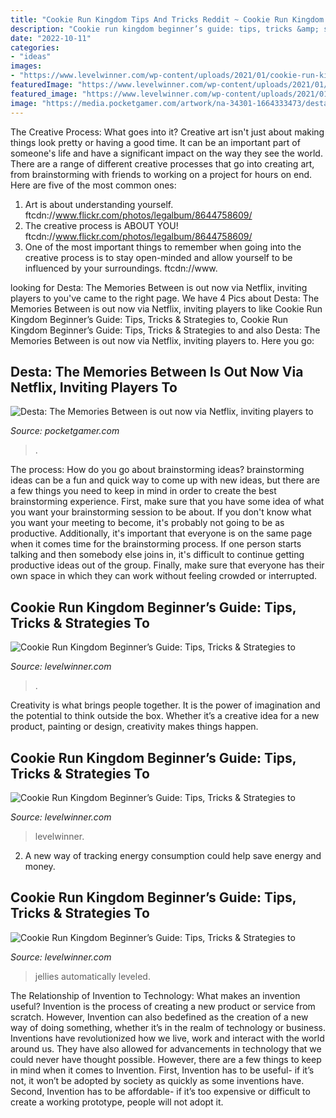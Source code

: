 ```yaml
---
title: "Cookie Run Kingdom Tips And Tricks Reddit ~ Cookie Run Kingdom Beginner’s Guide: Tips, Tricks &amp; Strategies To"
description: "Cookie run kingdom beginner’s guide: tips, tricks &amp; strategies to"
date: "2022-10-11"
categories:
- "ideas"
images:
- "https://www.levelwinner.com/wp-content/uploads/2021/01/cookie-run-kingdom-castle-800x450-1.jpg"
featuredImage: "https://www.levelwinner.com/wp-content/uploads/2021/01/cookie-run-kingdom-residential-zone-800x450-1.jpg"
featured_image: "https://www.levelwinner.com/wp-content/uploads/2021/01/cookie-run-kingdom-landmark-800x450-1.jpg"
image: "https://media.pocketgamer.com/artwork/na-34301-1664333473/desta-the-memories-between-ios-android-launch-cover.jpg"
---
```



The Creative Process: What goes into it?
Creative art isn't just about making things look pretty or having a good time. It can be an important part of someone's life and have a significant impact on the way they see the world. There are a range of different creative processes that go into creating art, from brainstorming with friends to working on a project for hours on end. Here are five of the most common ones: 
1) Art is about understanding yourself. ftcdn://www.flickr.com/photos/legalbum/8644758609/
2) The creative process is ABOUT YOU! ftcdn://www.flickr.com/photos/legalbum/8644758609/
3) One of the most important things to remember when going into the creative process is to stay open-minded and allow yourself to be influenced by your surroundings. ftcdn://www.

	

		
looking for Desta: The Memories Between is out now via Netflix, inviting players to you've came to the right page. We have 4 Pics about Desta: The Memories Between is out now via Netflix, inviting players to like Cookie Run Kingdom Beginner’s Guide: Tips, Tricks &amp; Strategies to, Cookie Run Kingdom Beginner’s Guide: Tips, Tricks &amp; Strategies to and also Desta: The Memories Between is out now via Netflix, inviting players to. Here you go:
		
    
## Desta: The Memories Between Is Out Now Via Netflix, Inviting Players To

<img loading=lazy src="https://media.pocketgamer.com/artwork/na-34301-1664333473/desta-the-memories-between-ios-android-launch-cover.jpg" onerror="this.onerror=null;this.src='https://tse2.mm.bing.net/th?id=OIP.SmcAmc07nhUyVrtX_qNr4AHaDt&amp;pid=15.1';" alt="Desta: The Memories Between is out now via Netflix, inviting players to">

_Source: pocketgamer.com_

>. 

	

The process: How do you go about brainstorming ideas?
brainstorming ideas can be a fun and quick way to come up with new ideas, but there are a few things you need to keep in mind in order to create the best brainstorming experience. First, make sure that you have some idea of what you want your brainstorming session to be about. If you don't know what you want your meeting to become, it's probably not going to be as productive. Additionally, it's important that everyone is on the same page when it comes time for the brainstorming process. If one person starts talking and then somebody else joins in, it's difficult to continue getting productive ideas out of the group. Finally, make sure that everyone has their own space in which they can work without feeling crowded or interrupted.

    
## Cookie Run Kingdom Beginner’s Guide: Tips, Tricks &amp; Strategies To

<img loading=lazy src="https://www.levelwinner.com/wp-content/uploads/2021/01/cookie-run-kingdom-castle-800x450-1.jpg" onerror="this.onerror=null;this.src='https://tse3.mm.bing.net/th?id=OIP.6DewpY2oBJ7tAvkE_1OuYwHaEK&amp;pid=15.1';" alt="Cookie Run Kingdom Beginner’s Guide: Tips, Tricks &amp; Strategies to">

_Source: levelwinner.com_

>. 

	

Creativity is what brings people together. It is the power of imagination and the potential to think outside the box. Whether it’s a creative idea for a new product, painting or design, creativity makes things happen.

    
## Cookie Run Kingdom Beginner’s Guide: Tips, Tricks &amp; Strategies To

<img loading=lazy src="https://www.levelwinner.com/wp-content/uploads/2021/01/cookie-run-kingdom-landmark-800x450-1.jpg" onerror="this.onerror=null;this.src='https://tse4.mm.bing.net/th?id=OIP.-szgmQeSOIMSywi_1UV3LQHaEK&amp;pid=15.1';" alt="Cookie Run Kingdom Beginner’s Guide: Tips, Tricks &amp; Strategies to">

_Source: levelwinner.com_

>levelwinner. 

	

2. A new way of tracking energy consumption could help save energy and money.

    
## Cookie Run Kingdom Beginner’s Guide: Tips, Tricks &amp; Strategies To

<img loading=lazy src="https://www.levelwinner.com/wp-content/uploads/2021/01/cookie-run-kingdom-residential-zone-800x450-1.jpg" onerror="this.onerror=null;this.src='https://tse2.mm.bing.net/th?id=OIP.n4nYv-TamjpSlZd_3jxdBwHaEK&amp;pid=15.1';" alt="Cookie Run Kingdom Beginner’s Guide: Tips, Tricks &amp; Strategies to">

_Source: levelwinner.com_

>jellies automatically leveled. 

	

The Relationship of Invention to Technology: What makes an invention useful?
Invention is the process of creating a new product or service from scratch. However, Invention can also bedefined as the creation of a new way of doing something, whether it’s in the realm of technology or business. Inventions have revolutionized how we live, work and interact with the world around us. They have also allowed for advancements in technology that we could never have thought possible. 
However, there are a few things to keep in mind when it comes to Invention. First, Invention has to be useful- if it’s not, it won’t be adopted by society as quickly as some inventions have. Second, Invention has to be affordable- if it’s too expensive or difficult to create a working prototype, people will not adopt it.

